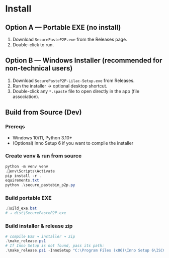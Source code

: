 # Install

## Option A — Portable EXE (no install)
1) Download `SecurePasteP2P.exe` from the Releases page.
2) Double-click to run.

## Option B — Windows Installer (recommended for non-technical users)
1) Download `SecurePasteP2P-Lilac-Setup.exe` from Releases.
2) Run the installer → optional desktop shortcut.
3) Double-click any `*.spaste` file to open directly in the app (file association).

## Build from Source (Dev)

### Prereqs
- Windows 10/11, Python 3.10+
- (Optional) Inno Setup 6 if you want to compile the installer

### Create venv & run from source
```powershell
python -m venv venv
.env\Scripts\Activate
pip install -r .equirements.txt
python .\secure_pastebin_p2p.py
```

### Build portable EXE
```powershell
.uild_exe.bat
# → dist\SecurePasteP2P.exe
```

### Build installer & release zip
```powershell
# compile EXE → installer → zip
.\make_release.ps1
# If Inno Setup is not found, pass its path:
.\make_release.ps1 -InnoSetup "C:\Program Files (x86)\Inno Setup 6\ISCC.exe"
```
